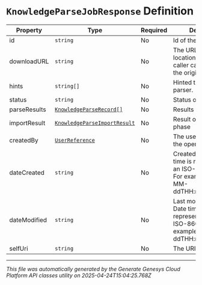 # `KnowledgeParseJobResponse` Definition

| Property | Type | Required | Description |
|----------|------|----------|-------------|
| id | `string` | No | Id of the parse job |
| downloadURL | `string` | No | The URL of the location at which the caller can download the original html file. |
| hints | `string[]` | No | Hinted titles for the parser. |
| status | `string` | No | Status of the parse job |
| parseResults | [`KnowledgeParseRecord[]`](knowledgeparserecord-definition.md) | No | Results of the parse |
| importResult | [`KnowledgeParseImportResult`](knowledgeparseimportresult-definition.md) | No | Result of the import phase |
| createdBy | [`UserReference`](userreference-definition.md) | No | The user who created the operation |
| dateCreated | `string` | No | Created date. Date time is represented as an ISO-8601 string. For example: yyyy-MM-ddTHH:mm:ss[.mmm]Z |
| dateModified | `string` | No | Last modified date. Date time is represented as an ISO-8601 string. For example: yyyy-MM-ddTHH:mm:ss[.mmm]Z |
| selfUri | `string` | No | The URI for this object |

---

*This file was automatically generated by the Generate Genesys Cloud Platform API classes utility on 2025-04-24T15:04:25.768Z*